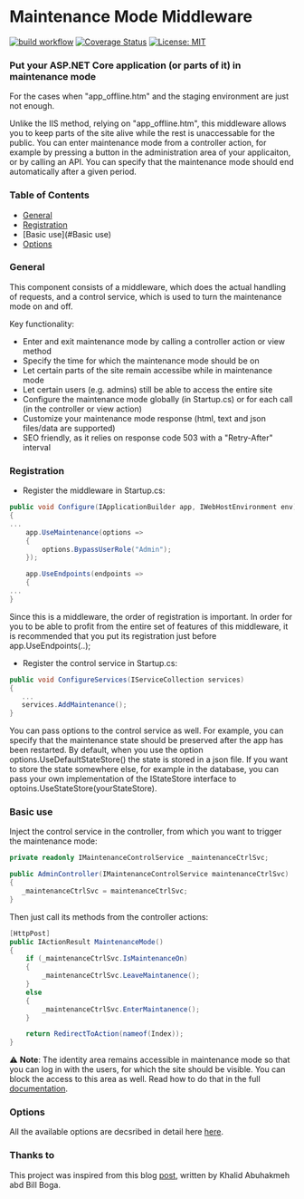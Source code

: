 # Maintenance Mode Middleware

[![build workflow](https://github.com/rsvilenov/MaintenanceModeMiddleware/actions/workflows/dotnet.yml/badge.svg)](https://github.com/rsvilenov/MaintenanceModeMiddleware/actions/workflows/dotnet.yml)   [![Coverage Status](https://coveralls.io/repos/github/rsvilenov/MaintenanceModeMiddleware/badge.svg?branch=master)](https://coveralls.io/github/rsvilenov/MaintenanceModeMiddleware?branch=master)   [![License: MIT](https://img.shields.io/badge/License-MIT-yellow.svg)](https://github.com/coverlet-coverage/coverlet/blob/master/LICENSE)

### Put your ASP.NET Core application (or parts of it) in maintenance mode

For the cases when "app_offline.htm" and the staging environment are just not enough.

Unlike the IIS method, relying on "app_offline.htm", this middleware allows you to keep parts of the site alive while the rest is unaccessable for the public. You can enter maintenance mode from a controller action, for example by pressing a button in the administration area of your applicaiton, or by calling an API. You can specify that the maintenance mode should end automatically after a given period.

### Table of Contents  

- [General](#General)
- [Registration](#Registration)
- [Basic use](#Basic use)
- [Options](#Options)



### General

This component consists of a middleware, which does the actual handling of requests, and a control service, which is used to turn the maintenance mode on and off.

Key functionality:
  * Enter and exit maintenance mode by calling a controller action or view method
  * Specify the time for which the maintenance mode should be on
  * Let certain parts of the site remain accessibe while in maintenance mode
  * Let certain users (e.g. admins) still be able to access the entire site
  * Configure the maintenance mode globally (in Startup.cs) or for each call (in the controller or view action)
  * Customize your maintenance mode response (html, text and json files/data are supported)
  * SEO friendly, as it relies on response code 503 with a "Retry-After" interval

### Registration

* Register the middleware in Startup.cs:

```csharp
public void Configure(IApplicationBuilder app, IWebHostEnvironment env)
{
...
    app.UseMaintenance(options =>
    {
        options.BypassUserRole("Admin");
    });

    app.UseEndpoints(endpoints =>
    {        
...
}
```
Since this is a middleware, the order of registration is important. In order for you to be able to profit from the entire set of features of this middleware, it is recommended that you put its registration just before app.UseEndpoints(..);

* Register the control service in Startup.cs:

```csharp
public void ConfigureServices(IServiceCollection services)
{
   ...
   services.AddMaintenance();
}
```

You can pass options to the control service as well. For example, you can specify that the maintenance state should be preserved after the app has been restarted. By default, when you use the option options.UseDefaultStateStore() the state is stored in a json file. If you want to store the state somewhere else, for example in the database, you can pass your own implementation of the IStateStore interface to optoins.UseStateStore(yourStateStore).

### Basic use

Inject the control service in the controller, from which you want to trigger the maintenance mode:

```csharp
private readonly IMaintenanceControlService _maintenanceCtrlSvc;

public AdminController(IMaintenanceControlService maintenanceCtrlSvc)
{
   _maintenanceCtrlSvc = maintenanceCtrlSvc;
}
```

Then just call its methods from the controller actions:

```csharp
[HttpPost]
public IActionResult MaintenanceMode()
{
    if (_maintenanceCtrlSvc.IsMaintenanceOn)
    {
        _maintenanceCtrlSvc.LeaveMaintanence();
    }
    else
    {
        _maintenanceCtrlSvc.EnterMaintanence();
    }

    return RedirectToAction(nameof(Index));
}
```

⚠️ **Note**: The identity area remains accessible in maintenance mode so that you can log in with the users, for which the site should be visible. You can block the access to this area as well. Read how to do that in the full [documentation](Options.md).


### Options

All the available options are decsribed in detail here [here](Options.md).

### Thanks to

This project was inspired from this blog [post](https://rimdev.io/middleware-madness-site-maintenance-in-aspnet-core/), written by Khalid Abuhakmeh abd Bill Boga.
